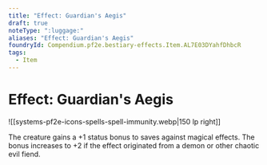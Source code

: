 ```yaml
---
title: "Effect: Guardian's Aegis"
draft: true
noteType: ":luggage:"
aliases: "Effect: Guardian's Aegis"
foundryId: Compendium.pf2e.bestiary-effects.Item.AL7E03DYahfDhbcR
tags:
  - Item
---
```


# Effect: Guardian's Aegis
![[systems-pf2e-icons-spells-spell-immunity.webp|150 lp right]]

The creature gains a +1 status bonus to saves against magical effects. The bonus increases to +2 if the effect originated from a demon or other chaotic evil fiend.
